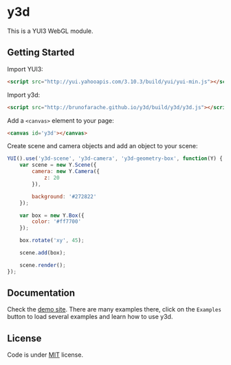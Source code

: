 # y3d

This is a YUI3 WebGL module.

## Getting Started

Import YUI3:

``` html
<script src="http://yui.yahooapis.com/3.10.3/build/yui/yui-min.js"></script>
```

Import y3d:

``` html
<script src="http://brunofarache.github.io/y3d/build/y3d/y3d.js"></script>
```

Add a `<canvas>` element to your page:

``` html
<canvas id='y3d'></canvas>
```

Create scene and camera objects and add an object to your scene:

``` javascript
YUI().use('y3d-scene', 'y3d-camera', 'y3d-geometry-box', function(Y) {
	var scene = new Y.Scene({
		camera: new Y.Camera({
			z: 20
		}),

		background: '#272822'
	});

	var box = new Y.Box({
		color: '#ff7700'
	});

	box.rotate('xy', 45);

	scene.add(box);

	scene.render();
});
```
## Documentation

Check the [demo site](http://http://brunofarache.github.io/y3d). There are many examples there, click on the `Examples` button to load several examples and learn how to use y3d.

## License

Code is under [MIT](http://mit-license.org) license.
